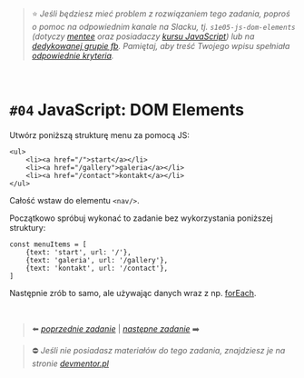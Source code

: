 
> :star: *Jeśli będziesz mieć problem z rozwiązaniem tego zadania, poproś o pomoc na odpowiednim kanale na Slacku, tj. `s1e05-js-dom-elements` (dotyczy [mentee](https://devmentor.pl/mentoring-javascript/) oraz posiadaczy [kursu JavaScript](https://devmentor.pl/p/javascript-for-beginners/)) lub na [dedykowanej grupie fb](https://www.facebook.com/groups/155234921740033). Pamiętaj, aby treść Twojego wpisu spełniała [odpowiednie kryteria](https://devmentor.pl/jak-prosic-o-pomoc/).*

&nbsp;

# `#04` JavaScript: DOM Elements



Utwórz poniższą strukturę menu za pomocą JS:

```
<ul>
    <li><a href="/">start</a></li>
    <li><a href="/gallery">galeria</a></li>
    <li><a href="/contact">kontakt</a></li>
</ul>
```

Całość wstaw do elementu `<nav/>`.

Początkowo spróbuj wykonać to zadanie bez wykorzystania poniższej struktury:

```
const menuItems = [
    {text: 'start', url: '/'},
    {text: 'galeria', url: '/gallery'},
    {text: 'kontakt', url: '/contact'},
]
```

Następnie zrób to samo, ale używając danych wraz z np. [forEach](https://developer.mozilla.org/pl/docs/Web/JavaScript/Referencje/Obiekty/Array/forEach).


&nbsp;

> :arrow_left: [*poprzednie zadanie*](./../03) | [*następne zadanie*](./../05) :arrow_right:

> :no_entry: *Jeśli nie posiadasz materiałów do tego zadania, znajdziesz je na stronie [devmentor.pl](https://devmentor.pl/p/js-basics/)*
